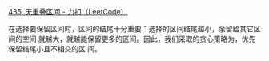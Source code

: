 [435. 无重叠区间 - 力扣（LeetCode）](https://leetcode.cn/problems/non-overlapping-intervals/description/)


在选择要保留区间时，区间的结尾十分重要：选择的区间结尾越小，余留给其它区间的空间
就越大，就越能保留更多的区间。因此，我们采取的贪心策略为，优先保留结尾小且不相交的区
间。



```java

```
